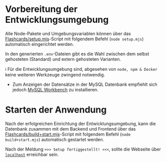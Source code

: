 # Vorbereitung der Entwicklungsumgebung
Alle Node-Pakete und Umgebungsvariablen können über das [Flashcards/setup.mjs](https://github.com/mohid-1311/Flashcards/blob/main/setup.mjs)-Script mit folgendem Befehl (`node setup.mjs`) automatisch eingerichtet werden.

In den generierten `.env`-Dateien gibt es die Wahl zwischen dem selbst gehosteten (Standard) und extern gehosteten Varianten.

ℹ️ Für die Entwicklungsumgebung sind, abgesehen von `node, npm & Docker` keine weiteren Werkzeuge zwingend notwendig.
- Zum Anzeigen der Datensätze in der MySQL Datenbank empfiehlt sich jedoch [MySQL Workbench](https://dev.mysql.com/downloads/workbench/) zu installieren.

# Starten der Anwendung
Nach der erfolgreichen Einrichtung der Entwicklungsumgebung, kann die Datenbank zusammen mit dem Backend und Frontend über das [Flashcards/build+start.mjs](https://github.com/mohid-1311/Flashcards/blob/main/build%2Bstart.mjs)-Script mit folgendem Befehl (`node build+start.mjs`) automatisch gestartet werden.

Nach der Meldung `>>> Setup fertiggestellt! <<<`, sollte die Webseite über [`localhost`](http://localhost:80) erreichbar sein.